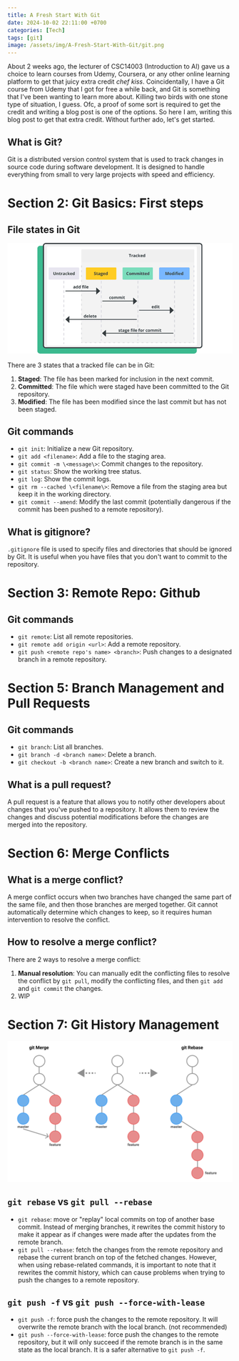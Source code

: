 ```yaml
---
title: A Fresh Start With Git
date: 2024-10-02 22:11:00 +0700
categories: [Tech]
tags: [git]
image: /assets/img/A-Fresh-Start-With-Git/git.png
---
```


About 2 weeks ago, the lecturer of CSC14003 (Introduction to AI) gave us a choice to learn courses from Udemy, Coursera, or any other online learning platform to get that juicy extra credit *chef kiss*. Coincidentally, I have a Git course from Udemy that I got for free a while back, and Git is something that I've been wanting to learn more about. Killing two birds with one stone type of situation, I guess. Ofc, a proof of some sort is required to get the credit and writing a blog post is one of the options. So here I am, writing this blog post to get that extra credit. Without further ado, let's get started.

## What is Git?
Git is a distributed version control system that is used to track changes in source code during software development. It is designed to handle everything from small to very large projects with speed and efficiency.


# Section 2: Git Basics: First steps
## File states in Git
![alt text](/assets/img/A-Fresh-Start-With-Git/git-lifecycle.png)

There are 3 states that a tracked file can be in Git:
1. **Staged**: The file has been marked for inclusion in the next commit.
2. **Committed**: The file which were staged have been committed to the Git repository.
3. **Modified**: The file has been modified since the last commit but has not been staged.

## Git commands
- `git init`: Initialize a new Git repository.
- `git add <filename>`: Add a file to the staging area.
- `git commit -m \<message\>`: Commit changes to the repository.
- `git status`: Show the working tree status.
- `git log`: Show the commit logs.
- `git rm --cached \<filename\>`: Remove a file from the staging area but keep it in the working directory.
- `git commit --amend`: Modify the last commit (potentially dangerous if the commit has been pushed to a remote repository).

## What is gitignore?
`.gitignore` file is used to specify files and directories that should be ignored by Git. It is useful when you have files that you don't want to commit to the repository.

# Section 3: Remote Repo: Github
## Git commands
- `git remote`: List all remote repositories.
- `git remote add origin <url>`: Add a remote repository.
- `git push <remote repo's name> <branch>`: Push changes to a designated branch in a remote repository.

# Section 5: Branch Management and Pull Requests
## Git commands
- `git branch`: List all branches.
- `git branch -d <branch name>`: Delete a branch.
- `git checkout -b <branch name>`: Create a new branch and switch to it.

## What is a pull request?
A pull request is a feature that allows you to notify other developers about changes that you've pushed to a repository. It allows them to review the changes and discuss potential modifications before the changes are merged into the repository.

# Section 6: Merge Conflicts
## What is a merge conflict?
A merge conflict occurs when two branches have changed the same part of the same file, and then those branches are merged together. Git cannot automatically determine which changes to keep, so it requires human intervention to resolve the conflict.

## How to resolve a merge conflict?
There are 2 ways to resolve a merge conflict:
1. **Manual resolution**: You can manually edit the conflicting files to resolve the conflict by `git pull`, modify the conflicting files, and then `git add` and `git commit` the changes.
2. WIP

# Section 7: Git History Management
![alt text](/assets/img/A-Fresh-Start-With-Git/git-merge-vs-rebase.png)
## `git rebase` vs `git pull --rebase`
- `git rebase`: move or "replay" local commits on top of another base commit. Instead of merging branches, it rewrites the commit history to make it appear as if changes were made after the updates from the remote branch.
- `git pull --rebase`: fetch the changes from the remote repository and rebase the current branch on top of the fetched changes.
However, when using rebase-related commands, it is important to note that it rewrites the commit history, which can cause problems when trying to push the changes to a remote repository.

## `git push -f` vs `git push --force-with-lease`
- `git push -f`: force push the changes to the remote repository. It will overwrite the remote branch with the local branch. (not recommended)
- `git push --force-with-lease`: force push the changes to the remote repository, but it will only succeed if the remote branch is in the same state as the local branch. It is a safer alternative to `git push -f`.